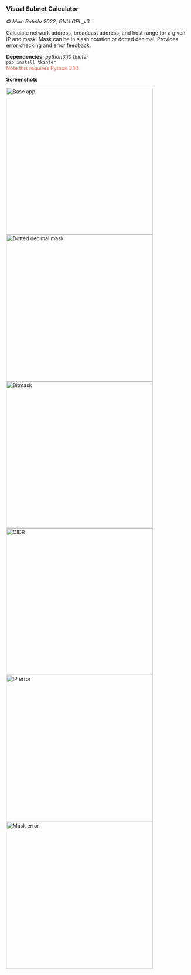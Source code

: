 ### Visual Subnet Calculator
*© Mike Rotella 2022, GNU GPL_v3*

Calculate network address, broadcast address, and host
range for a given IP and mask. Mask can be in slash
notation or dotted decimal. Provides error checking and
error feedback.

**Dependencies:** *python3.10* *tkinter*<br>
<code>pip install tkinter</code><br>
<span style="color:tomato">Note this requires Python 3.10</span>

**Screenshots**

<img src="https://user-images.githubusercontent.com/72516445/195400727-282443ad-b302-423c-bd58-2d3cb37cef2e.jpeg" alt="Base app" width="400"/><nobr>
<img src="https://user-images.githubusercontent.com/72516445/195400656-6016d8d3-9e5f-4733-87a7-cb7479daf923.jpeg" alt="Dotted decimal mask" width="400"/><nobr>
<img src="https://user-images.githubusercontent.com/72516445/195400649-46118d93-7968-4199-899b-c16f17734dd1.jpeg" alt="Bitmask" width="400"/><nobr>
<img src="https://user-images.githubusercontent.com/72516445/195400664-300731b4-b609-435d-a91c-a36cf3c345df.jpeg" alt="CIDR" width="400"/><nobr>
<img src="https://user-images.githubusercontent.com/72516445/195400751-631c2d87-aaac-45cf-b392-f2df94d691f9.jpeg" alt="IP error" width="400"/><nobr>
<img src="https://user-images.githubusercontent.com/72516445/195400746-9edf8a14-6b48-4ce9-8b21-6f4626388170.jpeg" alt="Mask error" width="400"/><nobr>
